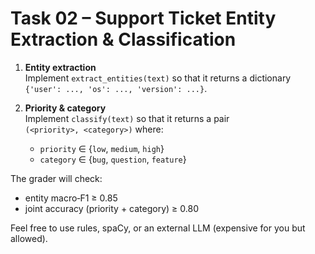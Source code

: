 # Task 02 – Support Ticket Entity Extraction & Classification

1. **Entity extraction**  
   Implement `extract_entities(text)` so that it returns a dictionary
   `{'user': ..., 'os': ..., 'version': ...}`.

2. **Priority & category**  
   Implement `classify(text)` so that it returns a pair  
   `(<priority>, <category>)` where:

   * `priority` ∈ {`low`, `medium`, `high`}
   * `category` ∈ {`bug`, `question`, `feature`}

The grader will check:
* entity macro‑F1 ≥ 0.85
* joint accuracy (priority + category) ≥ 0.80

Feel free to use rules, spaCy, or an external LLM (expensive for you but allowed).
